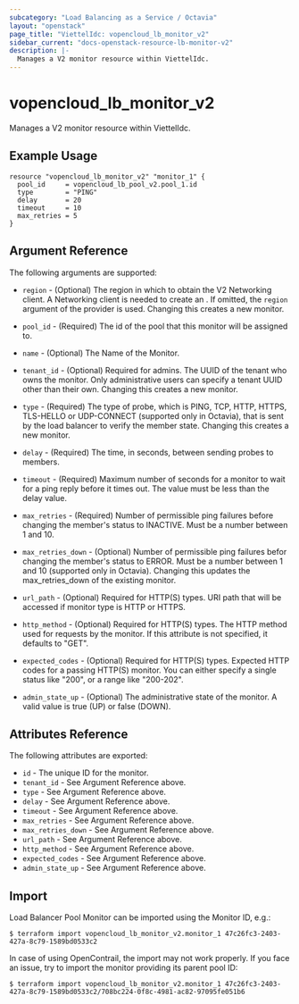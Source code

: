 ```yaml
---
subcategory: "Load Balancing as a Service / Octavia"
layout: "openstack"
page_title: "ViettelIdc: vopencloud_lb_monitor_v2"
sidebar_current: "docs-openstack-resource-lb-monitor-v2"
description: |-
  Manages a V2 monitor resource within ViettelIdc.
---
```


# vopencloud\_lb\_monitor\_v2

Manages a V2 monitor resource within ViettelIdc.

## Example Usage

```hcl
resource "vopencloud_lb_monitor_v2" "monitor_1" {
  pool_id     = vopencloud_lb_pool_v2.pool_1.id
  type        = "PING"
  delay       = 20
  timeout     = 10
  max_retries = 5
}
```

## Argument Reference

The following arguments are supported:

* `region` - (Optional) The region in which to obtain the V2 Networking client.
    A Networking client is needed to create an . If omitted, the
    `region` argument of the provider is used. Changing this creates a new
    monitor.

* `pool_id` - (Required) The id of the pool that this monitor will be assigned to.

* `name` - (Optional) The Name of the Monitor.

* `tenant_id` - (Optional) Required for admins. The UUID of the tenant who owns
    the monitor.  Only administrative users can specify a tenant UUID
    other than their own. Changing this creates a new monitor.

* `type` - (Required) The type of probe, which is PING, TCP, HTTP, HTTPS,
  TLS-HELLO or UDP-CONNECT (supported only in Octavia), that is sent by the load
  balancer to verify the member state. Changing this creates a new monitor.

* `delay` - (Required) The time, in seconds, between sending probes to members.

* `timeout` - (Required) Maximum number of seconds for a monitor to wait for a
    ping reply before it times out. The value must be less than the delay
    value.

* `max_retries` - (Required) Number of permissible ping failures before
    changing the member's status to INACTIVE. Must be a number between 1
    and 10.
    
* `max_retries_down` - (Optional) Number of permissible ping failures befor changing the member's
    status to ERROR. Must be a number between 1 and 10 (supported only in Octavia).
    Changing this updates the max_retries_down of the existing monitor.

* `url_path` - (Optional) Required for HTTP(S) types. URI path that will be
    accessed if monitor type is HTTP or HTTPS.

*  `http_method` - (Optional) Required for HTTP(S) types. The HTTP method used
    for requests by the monitor. If this attribute is not specified, it
    defaults to "GET".

* `expected_codes` - (Optional) Required for HTTP(S) types. Expected HTTP codes
    for a passing HTTP(S) monitor. You can either specify a single status like
    "200", or a range like "200-202".

* `admin_state_up` - (Optional) The administrative state of the monitor.
    A valid value is true (UP) or false (DOWN).

## Attributes Reference

The following attributes are exported:

* `id` - The unique ID for the monitor.
* `tenant_id` - See Argument Reference above.
* `type` - See Argument Reference above.
* `delay` - See Argument Reference above.
* `timeout` - See Argument Reference above.
* `max_retries` - See Argument Reference above.
* `max_retries_down` - See Argument Reference above.
* `url_path` - See Argument Reference above.
* `http_method` - See Argument Reference above.
* `expected_codes` - See Argument Reference above.
* `admin_state_up` - See Argument Reference above.

## Import

Load Balancer Pool Monitor can be imported using the Monitor ID, e.g.:

```
$ terraform import vopencloud_lb_monitor_v2.monitor_1 47c26fc3-2403-427a-8c79-1589bd0533c2
```

In case of using OpenContrail, the import may not work properly. If you face an issue, try to import the monitor providing its parent pool ID:

```
$ terraform import vopencloud_lb_monitor_v2.monitor_1 47c26fc3-2403-427a-8c79-1589bd0533c2/708bc224-0f8c-4981-ac82-97095fe051b6
```
